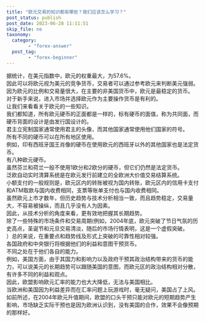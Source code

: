 ```yaml
---
title: "欧元交易的知识都有哪些？我们应该怎么学习？"
post_status: publish
post_date: 2023-06-28 11:11:51
skip_file: no
taxonomy:
  category:
        - "forex-answer"
  post_tag:
        - "forex-beginner"
---
```


据统计，在美元指数中，欧元的权重最大，为57.6%。  
因此可以将欧元视为美元的竞争货币，交易者可以通过参考欧元来判断美元强弱。  
因为欧元的比例和交易量很大，在主要的非美国货币中，欧元是最稳定的货币。  
对于新手来说，进入市场并选择欧元作为主要操作货币是有利的。  
让我们来看看关于欧元的一些知识。  
我们都知道，所有欧元硬币的正面都是一样的，标有硬币的面值，称为共同面，而硬币背面的设计是由发行国设计的。  
君主立宪制国家通常使用君主的头像，而其他国家通常使用他们国家的符号。  
所有不同的硬币可以在所有地区使用。  
例如，印有西班牙国王肖像的硬币在使用欧元的西班牙以外的其他国家也是法定货币。  
有八种欧元硬币。  
虽然芬兰和荷兰一般不使用1欧分和2欧分的硬币，但它们仍然是法定货币。  
泛欧自动实时清算系统是在欧元发行前建立的全欧洲大价值交易结算系统。  
小额支付的一般规则是，欧元区内的转账被视为国内转账，欧元区内的信用卡支付和ATM取款与国内收费相同，支票等账单支付也与国内收费相同。  
虽然欧元上市才数年，但历史趋势与技术分析相当一致，而且趋势稳定，交易量大，不容易被操纵，而且几乎没有人为因素。  
因此，从技术分析的角度来看，更有效地把握其长期趋势。  
除了一些特殊的市场条件和交易周期(例如，2004年底，欧元突破了节日气氛的历史高点，圣诞节和元旦交易清淡，随后的市场行情表明，这是一个虚假突破。  
）总的来说，在重要点和趋势线及形式上突破的可靠性相对较强。  
各国政府和中央银行将根据他们的利益和意图干预货币。  
不同之处在于他们各自的能力。  
例如，美国方面，由于其国力和影响力以及政府干预其政治结构带来的货币的能力，可以说美元的长期趋势可以跟随美国的意图，而欧元区的政治结构相对分散，有许多不同的利益和观点。  
因此，欧盟影响欧元汇率的能力也大大降低，无法与美国相比。  
当欧洲和美国因为利益差异而在汇率问题上玩游戏时，毫无疑问，美国占了上风。  
如前所述，在2004年欧元升值期间，欧盟的口头干预只能对欧元的短期趋势产生影响，市场缺乏实际干预也是因为欧洲认识到，没有美国的合作，效果不会像预期的那样好。
